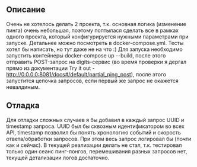 ## Описание
Очень не хотелось делать 2 проекта, т.к. основная логика (изменение пинга) очень небольшая,
поэтому поптылася сделать все в рамках одного проекта, который конфигурируется нужными параметрами при запуске.
Детальнее можно посмотреть в docker-compose.yml.
Тесты хотел бы написать, но тут даже не на что :)
Для запуска необходимо запустить контейнеры docker-compose up --build, после этого отправить POST-запрос на 
digits-сервис (во время проверки я дергал прямо из документации Try it out - http://0.0.0.0:8081/docs#/default/partial_ping_post),
после этого запустится цепочка запросов, если первый же запрос не окажется невалдиным.
## Отладка
Для отладки сложных случаев я бы добавил в каждый запрос UUID и timestamp запроса. UUID был бы сквозным идентификатором 
во всех API, timestamp позволил бы понять хронологию событий и скорость ответа/обработки запросов. При этом весь запрос 
логировал бы (почти как и сейчас).
В текущей реализации делать не стал, т.к. тестировал только один сеанс пинг-понгов, перемешивания разных запросов нет,
текущей детализации логов достаточно.